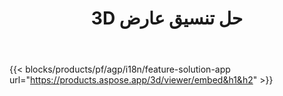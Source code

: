 ﻿---
title: 3D حل تنسيق عارض 
weight: 7730
url: /ar/viewer
limit: 
description: عرض 3D ملفات من أي جهاز
---
{{< blocks/products/pf/agp/i18n/feature-solution-app url="https://products.aspose.app/3d/viewer/embed&h1&h2" >}} 
